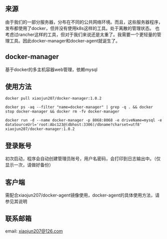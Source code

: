 ## 来源
由于我们的一部分服务器，分布在不同的公共网络环境。而且，这些服务器程序，发布都使用了docker，但并没有使用k8s这样的工具。处于离散的管理状态。
也考虑过rancher这样的工具，但对于我们来说还是太重了。我需要一个更轻量的管理工具。因此docker-manager和docker-agent就诞生了。

## docker-manager
基于docker的多主机容器web管理，依赖mysql

## 使用方法

```
docker pull xiaojun207/docker-manager:1.0.2

docker ps -aq --filter "name=docker-manager" | grep -q . && docker stop docker-manager && docker rm -fv docker-manager

docker run -d --name docker-manager -p 8068:8068 -e driveName=mysql -e dataSourceUrl='root:Abc123@(dbhost:3306)/dbname?charset=utf8' xiaojun207/docker-manager:1.0.2

```

## 登录账号
初次启动，程序会自动创建管理员账号，用户名密码，会打印到日志输出中。（仅显示一次，请做好备份）

## 客户端
需配合xiaojun207/docker-agent镜像使用，docker-agent的具体使用方法，请参见其说明

## 联系邮箱
email: xiaojun207@126.com
